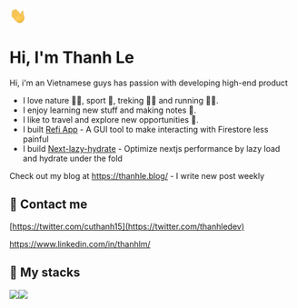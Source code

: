 <img src="https://raw.githubusercontent.com/ABSphreak/ABSphreak/master/gifs/Hi.gif" width="30px">

# Hi, I'm Thanh Le

Hi, i'm an Vietnamese guys has passion with developing high-end product

- I love nature 🎣🌲, sport 💪, treking 🧗‍♂️ and running 🏃‍♂️.
- I enjoy learning new stuff and making notes 📄.
- I like to travel and explore new opportunities 🛫.
- I built [Refi App](https://refiapp.io/) - A GUI tool to make interacting with Firestore less painful
- I build [Next-lazy-hydrate](https://github.com/thanhlmm/next-lazy-hydrate) - Optimize nextjs performance by lazy load and hydrate under the fold


Check out my blog at https://thanhle.blog/ - I write new post weekly


## 📧 Contact me

[https://twitter.com/cuthanh15](https://twitter.com/thanhledev)

https://www.linkedin.com/in/thanhlm/

## 🔮 My stacks

<a href="https://cuthanh.com"><img height="150px" src="https://github-readme-stats.vercel.app/api?username=thanhlmm&show_icons=true&hide_title=true&hide_border=true&theme=graywhite" /><img height="150px" src="https://github-readme-stats.vercel.app/api/top-langs/?username=thanhlmm&show_icons=true&layout=compact&langs_count=6&hide_title=true&hide_border=true&theme=graywhite" /></a>

